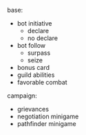 base:

- bot initiative
	- declare
	- no declare
- bot follow
	- surpass
	- seize
- bonus card
- guild abilities
- favorable combat

campaign:

- grievances
- negotiation minigame
- pathfinder minigame

